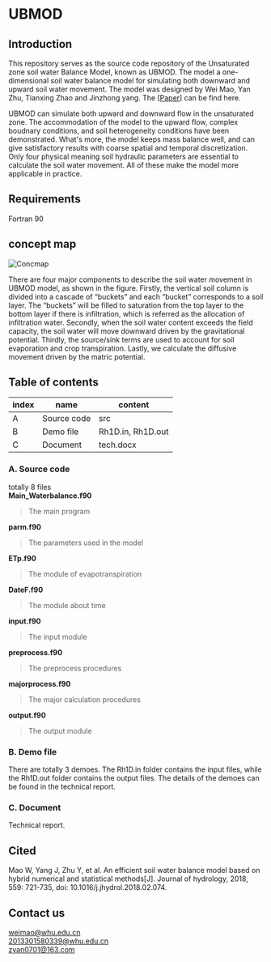# UBMOD

## Introduction
This repository serves as the source code repository of the Unsaturated zone soil water Balance Model, known as UBMOD. The model a one-dimensional soil water balance model for simulating both downward and upward soil water movement. The model was designed by Wei Mao, Yan Zhu, Tianxing Zhao and Jinzhong yang. The [[Paper](https://www.sciencedirect.com/science/article/pii/S0022169418301562)] can be find here.  

UBMOD can simulate both upward and downward flow in the unsaturated zone. The accommodation of the model to the upward flow, complex boudnary conditions, and soil heterogeneity conditions have been demonstrated. What's more, the model keeps mass balance well, and can give satisfactory results with coarse spatial and temporal discretization. Only four physical meaning soil hydraulic parameters are essential to calculate the soil water movement. All of these make the model more applicable in practice.

## Requirements
Fortran 90

## concept map
![Concmap](https://github.com/Weiwei-Mao/UBMOD/blob/master/images/UBMOD.png)

There are four major components to describe the soil water movement in UBMOD model, as shown in the figure. Firstly, the vertical soil column is divided into a cascade of “buckets” and each “bucket” corresponds to a soil layer. The “buckets” will be filled to saturation from the top layer to the bottom layer if there is infiltration, which is referred as the allocation of infiltration water. Secondly, when the soil water content exceeds the field capacity, the soil water will move downward driven by the gravitational potential. Thirdly, the source/sink terms are used to account for soil evaporation and crop transpiration. Lastly, we calculate the diffusive movement driven by the matric potential.

## Table of contents
index | name | content
-|-|-
A | Source code  | src|
B |  Demo file   | Rh1D.in, Rh1D.out|
C |  Document    | tech.docx|

### A. Source code
totally 8 files  
**Main_Waterbalance.f90**     
> The main program  

**parm.f90**  
> The parameters used in the model  

**ETp.f90**  
> The module of evapotranspiration  

**DateF.f90**
> The module about time

**input.f90**
> The input module

**preprocess.f90**
> The preprocess procedures

**majorprocess.f90**
> The major calculation procedures

**output.f90**
> The output module

### B. Demo file
There are totally 3 demoes. The Rh1D.in folder contains the input files, while the Rh1D.out folder contains the output files. The details of the demoes can be found in the technical report.

### C. Document
Technical report.

## Cited
Mao W, Yang J, Zhu Y, et al. An efficient soil water balance model based on hybrid numerical and statistical methods[J]. Journal of hydrology, 2018, 559: 721-735, doi: 10.1016/j.jhydrol.2018.02.074.     

## Contact us
weimao@whu.edu.cn  
2013301580339@whu.edu.cn  
zyan0701@163.com  
